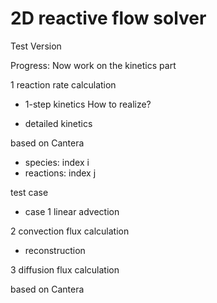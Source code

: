 # 2D reactive flow solver

Test Version

Progress:
Now work on the kinetics part

1 reaction rate calculation
- 1-step kinetics
How to realize?

- detailed kinetics 

based on Cantera
- species: index i
- reactions: index j

test case
- case 1 linear advection

2 convection flux calculation

- reconstruction

3 diffusion flux calculation

based on Cantera
